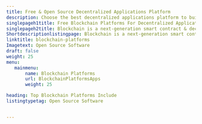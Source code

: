 ```yaml
---
title: Free & Open Source Decentralized Applications Platform
description: Choose the best decentralized applications platform to build decentralized apps. All popular blockchain platforms listed here are free and open source.
singlepageh1title: Free Blockchain Platforms For Decentralized Applications
singlepageh2title: Blockchain is a next-generation smart contract & decentralized application platform. It offers a decentralized ledger to record the transactions in the network.
Shortdescriptionlistingpage: Blockchain is a next-generation smart contract & decentralized application platform. It offers a decentralized ledger to record the transactions in the network.
linktitle: blockchain-platforms
Imagetext: Open Source Software
draft: false
weight: 25
menu:
   mainmenu: 
       name: Blockchain Platforms
       url: BlockchainPlatformsApps
       weight: 25

heading: Top Blockchain Platforms Include
listingtypetag: Open Source Software


---
```


